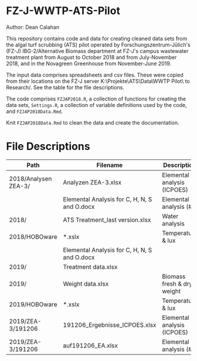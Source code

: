 # FZ-J-WWTP-ATS-Pilot  

Author: Dean Calahan

This repository contains code and data for creating cleaned data sets from the algal
turf scrubbing (ATS) pilot operated by Forschungszentrum-Jülich's (FZ-J) IBG-2/Alternative
Biomass department at FZ-J's campus wastewater treatment plant from August to October
2018 and from July-November 2018, and in the Novagreen Greenhouse from November-June 2019.

The input data comprises spreadsheets and csv files. These were copied from their locations on the FZ-J server K:\\Projekte\ATS\Data\WWTP Pilot\ to Research/. See the table for the file descriptions.

The code comprises `FZJAP2018.R`, a collection of functions for creating the data
sets, `Settings.R`, a collection of variable definitions used by the code, and `FZJAP2018Data.Rmd`.

Knit `FZJAP2018Data.Rmd` to clean the data and create the documentation.

# File Descriptions
Path                |Filename                                    |Description
--------------------|--------------------------------------------|--------------------------
2018/Analysen ZEA-3/|Analyzen ZEA-3.xlsx                         |Elemental analysis (ICPOES)
                    |Elemental Analysis for C, H, N, S and O.docx|Elemental analysis (#)
2018/               |ATS Treatment_last version.xlsx             |Water analysis
2018/HOBOware       |*.xslx                                      |Temperature & lux
                    |Elemental Analysis for C, H, N, S and O.docx|
2019/               |Treatment data.xlsx                         |
2019/               |Weight data.xlsx                            |Biomass fresh & dry weight
2019/HOBOware       |*.xslx                                      |Temperature & lux
2019/ZEA-3/191206   |191206_Ergebnisse_ICPOES.xlsx               |Elemental analysis (ICPOES)
2019/ZEA-3/191206   |auf191206_EA.xlsx                           |Elemental analysis (#)
